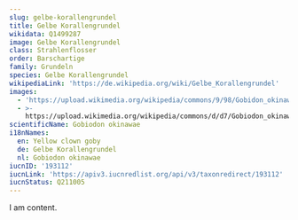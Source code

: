 ```yaml
---
slug: gelbe-korallengrundel
title: Gelbe Korallengrundel
wikidata: Q1499287
image: Gelbe Korallengrundel
class: Strahlenflosser
order: Barschartige
family: Grundeln
species: Gelbe Korallengrundel
wikipediaLink: 'https://de.wikipedia.org/wiki/Gelbe_Korallengrundel'
images:
  - 'https://upload.wikimedia.org/wikipedia/commons/9/98/Gobidon_okinawae1.jpg'
  - >-
    https://upload.wikimedia.org/wikipedia/commons/d/d7/Gobiodon_okinawae,_Yellow_clown_goby,_P1000220.jpg
scientificName: Gobiodon okinawae
i18nNames:
  en: Yellow clown goby
  de: Gelbe Korallengrundel
  nl: Gobiodon okinawae
iucnID: '193112'
iucnLink: 'https://apiv3.iucnredlist.org/api/v3/taxonredirect/193112'
iucnStatus: Q211005
---
```


I am content.
